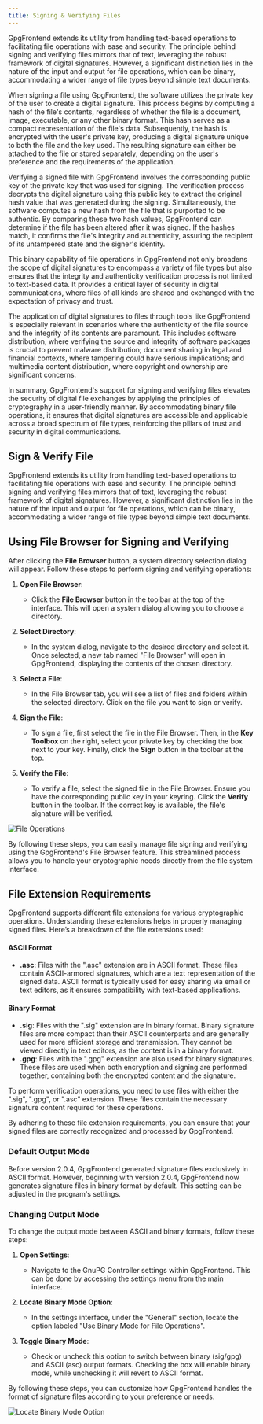 ```yaml
---
title: Signing & Verifying Files
---
```


GpgFrontend extends its utility from handling text-based operations to
facilitating file operations with ease and security. The principle behind
signing and verifying files mirrors that of text, leveraging the robust
framework of digital signatures. However, a significant distinction lies in the
nature of the input and output for file operations, which can be binary,
accommodating a wider range of file types beyond simple text documents.

When signing a file using GpgFrontend, the software utilizes the private key of
the user to create a digital signature. This process begins by computing a hash
of the file's contents, regardless of whether the file is a document, image,
executable, or any other binary format. This hash serves as a compact
representation of the file's data. Subsequently, the hash is encrypted with the
user's private key, producing a digital signature unique to both the file and
the key used. The resulting signature can either be attached to the file or
stored separately, depending on the user's preference and the requirements of
the application.

Verifying a signed file with GpgFrontend involves the corresponding public key
of the private key that was used for signing. The verification process decrypts
the digital signature using this public key to extract the original hash value
that was generated during the signing. Simultaneously, the software computes a
new hash from the file that is purported to be authentic. By comparing these two
hash values, GpgFrontend can determine if the file has been altered after it was
signed. If the hashes match, it confirms the file's integrity and authenticity,
assuring the recipient of its untampered state and the signer's identity.

This binary capability of file operations in GpgFrontend not only broadens the
scope of digital signatures to encompass a variety of file types but also
ensures that the integrity and authenticity verification process is not limited
to text-based data. It provides a critical layer of security in digital
communications, where files of all kinds are shared and exchanged with the
expectation of privacy and trust.

The application of digital signatures to files through tools like GpgFrontend is
especially relevant in scenarios where the authenticity of the file source and
the integrity of its contents are paramount. This includes software
distribution, where verifying the source and integrity of software packages is
crucial to prevent malware distribution; document sharing in legal and financial
contexts, where tampering could have serious implications; and multimedia
content distribution, where copyright and ownership are significant concerns.

In summary, GpgFrontend's support for signing and verifying files elevates the
security of digital file exchanges by applying the principles of cryptography in
a user-friendly manner. By accommodating binary file operations, it ensures that
digital signatures are accessible and applicable across a broad spectrum of file
types, reinforcing the pillars of trust and security in digital communications.

## Sign & Verify File

GpgFrontend extends its utility from handling text-based operations to
facilitating file operations with ease and security. The principle behind
signing and verifying files mirrors that of text, leveraging the robust
framework of digital signatures. However, a significant distinction lies in the
nature of the input and output for file operations, which can be binary,
accommodating a wider range of file types beyond simple text documents.

## Using File Browser for Signing and Verifying

After clicking the **File Browser** button, a system directory selection dialog
will appear. Follow these steps to perform signing and verifying operations:

1. **Open File Browser**:

   - Click the **File Browser** button in the toolbar at the top of the
     interface. This will open a system dialog allowing you to choose a
     directory.

2. **Select Directory**:

   - In the system dialog, navigate to the desired directory and select it. Once
     selected, a new tab named "File Browser" will open in GpgFrontend,
     displaying the contents of the chosen directory.

3. **Select a File**:

   - In the File Browser tab, you will see a list of files and folders within
     the selected directory. Click on the file you want to sign or verify.

4. **Sign the File**:

   - To sign a file, first select the file in the File Browser. Then, in the
     **Key Toolbox** on the right, select your private key by checking the box
     next to your key. Finally, click the **Sign** button in the toolbar at the
     top.

5. **Verify the File**:

   - To verify a file, select the signed file in the File Browser. Ensure you
     have the corresponding public key in your keyring. Click the **Verify**
     button in the toolbar. If the correct key is available, the file's
     signature will be verified.

![File Operations](https://image.cdn.bktus.com/i/2024/06/15/e157e4ff-ddaa-3a24-1a6f-a3fb80a55661.webp)

By following these steps, you can easily manage file signing and verifying using
the GpgFrontend's File Browser feature. This streamlined process allows you to
handle your cryptographic needs directly from the file system interface.

## File Extension Requirements

GpgFrontend supports different file extensions for various cryptographic
operations. Understanding these extensions helps in properly managing signed
files. Here’s a breakdown of the file extensions used:

#### ASCII Format

- **.asc**: Files with the ".asc" extension are in ASCII format. These files
  contain ASCII-armored signatures, which are a text representation of the
  signed data. ASCII format is typically used for easy sharing via email or text
  editors, as it ensures compatibility with text-based applications.

#### Binary Format

- **.sig**: Files with the ".sig" extension are in binary format. Binary
  signature files are more compact than their ASCII counterparts and are
  generally used for more efficient storage and transmission. They cannot be
  viewed directly in text editors, as the content is in a binary format.
- **.gpg**: Files with the ".gpg" extension are also used for binary signatures.
  These files are used when both encryption and signing are performed together,
  containing both the encrypted content and the signature.

To perform verification operations, you need to use files with either the
".sig", ".gpg", or ".asc" extension. These files contain the necessary signature
content required for these operations.

By adhering to these file extension requirements, you can ensure that your
signed files are correctly recognized and processed by GpgFrontend.

### Default Output Mode

Before version 2.0.4, GpgFrontend generated signature files exclusively in ASCII
format. However, beginning with version 2.0.4, GpgFrontend now generates
signature files in binary format by default. This setting can be adjusted in the
program's settings.

### Changing Output Mode

To change the output mode between ASCII and binary formats, follow these steps:

1. **Open Settings**:

   - Navigate to the GnuPG Controller settings within GpgFrontend. This can be
     done by accessing the settings menu from the main interface.

2. **Locate Binary Mode Option**:

   - In the settings interface, under the "General" section, locate the option
     labeled "Use Binary Mode for File Operations".

3. **Toggle Binary Mode**:
   - Check or uncheck this option to switch between binary (sig/gpg) and ASCII
     (asc) output formats. Checking the box will enable binary mode, while
     unchecking it will revert to ASCII format.

By following these steps, you can customize how GpgFrontend handles the format
of signature files according to your preference or needs.

![Locate Binary Mode
Option](https://image.cdn.bktus.com/i/2024/06/15/1a82922d-4a68-d315-f388-5571a4d93e8f.webp)
